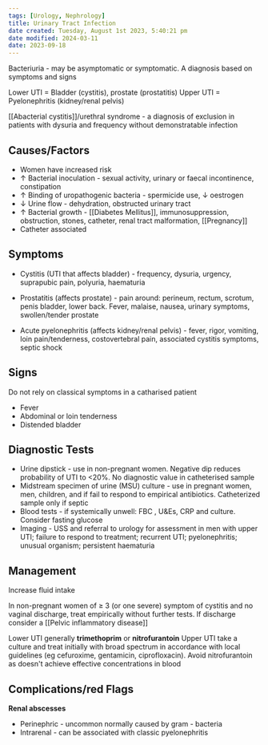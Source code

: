 ```yaml
---
tags: [Urology, Nephrology]
title: Urinary Tract Infection
date created: Tuesday, August 1st 2023, 5:40:21 pm
date modified: 2024-03-11
date: 2023-09-18
---
```


Bacteriuria - may be asymptomatic or symptomatic. A diagnosis based on symptoms and signs

Lower UTI = Bladder (cystitis), prostate (prostatitis)
Upper UTI = Pyelonephritis (kidney/renal pelvis)

[[Abacterial cystitis]]/urethral syndrome - a diagnosis of exclusion in patients with dysuria and frequency without demonstratable infection

## Causes/Factors

- Women have increased risk
- $\uparrow$ Bacterial inoculation - sexual activity, urinary or faecal incontinence, constipation
- $\uparrow$ Binding of uropathogenic bacteria - spermicide use, $\downarrow$ oestrogen
- $\downarrow$ Urine flow - dehydration, obstructed urinary tract
- $\uparrow$ Bacterial growth - [[Diabetes Mellitus]], immunosuppression, obstruction, stones, catheter, renal tract malformation, [[Pregnancy]]
- Catheter associated

## Symptoms

- Cystitis (UTI that affects bladder) - frequency, dysuria, urgency, suprapubic pain, polyuria, haematuria
- Prostatitis (affects prostate) - pain around: perineum, rectum, scrotum, penis bladder, lower back. Fever, malaise, nausea, urinary symptoms, swollen/tender prostate

- Acute pyelonephritis (affects kidney/renal pelvis) - fever, rigor, vomiting, loin pain/tenderness, costovertebral pain, associated cystitis symptoms, septic shock

## Signs

Do not rely on classical symptoms in a catharised patient

- Fever
- Abdominal or loin tenderness
- Distended bladder

## Diagnostic Tests

- Urine dipstick - use in non-pregnant women. Negative dip reduces probability of UTI to <20%. No diagnostic value in catheterised sample
- Midstream specimen of urine (MSU) culture - use in pregnant women, men, children, and if fail to respond to empirical antibiotics. Catheterized sample only if septic
- Blood tests - if systemically unwell: FBC , U&Es, CRP and culture. Consider fasting glucose
- Imaging - USS and referral to urology for assessment in men with upper UTI; failure to respond to treatment; recurrent UTI; pyelonephritis; unusual organism; persistent haematuria

## Management

Increase fluid intake

In non-pregnant women of $\geq$ 3 (or one severe) symptom of cystitis and no vaginal discharge, treat empirically without further tests. If discharge consider a [[Pelvic inflammatory disease]]

Lower UTI generally **trimethoprim** or **nitrofurantoin**
Upper UTI take a culture and treat initially with broad spectrum in accordance with local guidelines (eg cefuroxime, gentamicin, ciprofloxacin). Avoid nitrofurantoin as doesn't achieve effective concentrations in blood

## Complications/red Flags

**Renal abscesses**

- Perinephric - uncommon normally caused by gram - bacteria
- Intrarenal - can be associated with classic pyelonephritis
